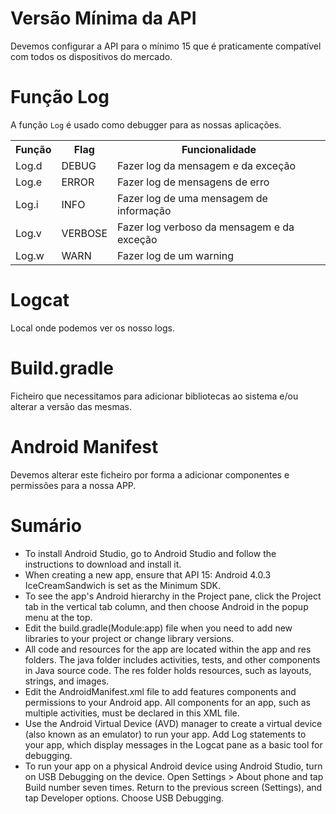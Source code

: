 # Versão Mínima da API

Devemos configurar a API para o mínimo 15 que é praticamente compatível com todos os dispositivos do mercado.

# Função Log
A função `Log` é usado como debugger para as nossas aplicações.

<table>
    <tr>
        <th>Função</th>
        <th>Flag</th>
        <th>Funcionalidade</th>
    </tr>
    <tr>
        <td>Log.d</td>
        <td>DEBUG</td>
        <td>Fazer log da mensagem e da exceção</td>
    </tr>
    <tr>
        <td>Log.e</td>
        <td>ERROR</td>
        <td>Fazer log de mensagens de erro</td>
    </tr>
    <tr>
        <td>Log.i</td>
        <td>INFO</td>
        <td>Fazer log de uma mensagem de informação </td>
    </tr>
    <tr>
        <td>Log.v</td>
        <td>VERBOSE</td>
        <td>Fazer log verboso da mensagem e da exceção</td>
    </tr>
    <tr>
        <td>Log.w</td>
        <td>WARN</td>
        <td>Fazer log de um warning</td>
    </tr>
</table>

# Logcat

Local onde podemos ver os nosso logs.

# Build.gradle

Ficheiro que necessitamos para adicionar bibliotecas ao sistema e/ou alterar a versão das mesmas.

# Android Manifest

Devemos alterar este ficheiro por forma a adicionar componentes e permissões para a nossa APP.

# Sumário
* To install Android Studio, go to Android Studio and follow the instructions to download and install it.
* When creating a new app, ensure that API 15: Android 4.0.3 IceCreamSandwich is set as the Minimum SDK.
* To see the app's Android hierarchy in the Project pane, click the Project tab in the vertical tab column, and then choose Android in the popup menu at the top.
* Edit the build.gradle(Module:app) file when you need to add new libraries to your project or change library versions.
* All code and resources for the app are located within the app and res folders. The java folder includes activities, tests, and other components in Java source code. The res folder holds resources, such as layouts, strings, and images.
* Edit the AndroidManifest.xml file to add features components and permissions to your Android app. All components for an app, such as multiple activities, must be declared in this XML file.
* Use the Android Virtual Device (AVD) manager to create a virtual device (also known as an emulator) to run your app.
Add Log statements to your app, which display messages in the Logcat pane as a basic tool for debugging.
* To run your app on a physical Android device using Android Studio, turn on USB Debugging on the device. Open Settings > About phone and tap Build number seven times. Return to the previous screen (Settings), and tap Developer options. Choose USB Debugging.